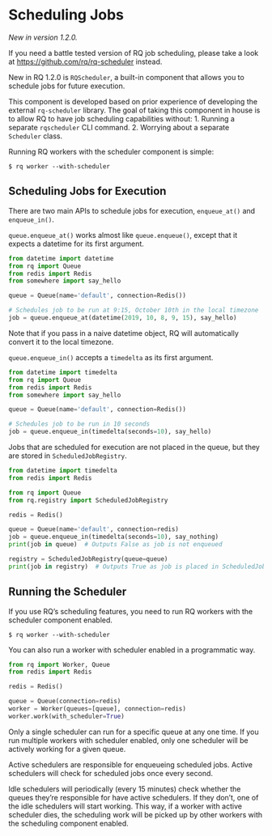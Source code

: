 # Scheduling Jobs

*New in version 1.2.0.*

If you need a battle tested version of RQ job scheduling, please take a
look at <https://github.com/rq/rq-scheduler> instead.

New in RQ 1.2.0 is `RQScheduler`, a built-in component that allows you
to schedule jobs for future execution.

This component is developed based on prior experience of developing the
external `rq-scheduler` library. The goal of taking this component in
house is to allow RQ to have job scheduling capabilities without: 1.
Running a separate `rqscheduler` CLI command. 2. Worrying about a
separate `Scheduler` class.

Running RQ workers with the scheduler component is simple:

```console
$ rq worker --with-scheduler
```

## Scheduling Jobs for Execution

There are two main APIs to schedule jobs for execution, `enqueue_at()`
and `enqueue_in()`.

`queue.enqueue_at()` works almost like `queue.enqueue()`, except
that it expects a datetime for its first argument.

```python
from datetime import datetime
from rq import Queue
from redis import Redis
from somewhere import say_hello

queue = Queue(name='default', connection=Redis())

# Schedules job to be run at 9:15, October 10th in the local timezone
job = queue.enqueue_at(datetime(2019, 10, 8, 9, 15), say_hello)
```

Note that if you pass in a naive datetime object, RQ will automatically
convert it to the local timezone.

`queue.enqueue_in()` accepts a `timedelta` as its first argument.

```python
from datetime import timedelta
from rq import Queue
from redis import Redis
from somewhere import say_hello

queue = Queue(name='default', connection=Redis())

# Schedules job to be run in 10 seconds
job = queue.enqueue_in(timedelta(seconds=10), say_hello)
```

Jobs that are scheduled for execution are not placed in the queue, but
they are stored in `ScheduledJobRegistry`.

```python
from datetime import timedelta
from redis import Redis

from rq import Queue
from rq.registry import ScheduledJobRegistry

redis = Redis()

queue = Queue(name='default', connection=redis)
job = queue.enqueue_in(timedelta(seconds=10), say_nothing)
print(job in queue)  # Outputs False as job is not enqueued

registry = ScheduledJobRegistry(queue=queue)
print(job in registry)  # Outputs True as job is placed in ScheduledJobRegistry
```

## Running the Scheduler

If you use RQ’s scheduling features, you need to run RQ workers with the
scheduler component enabled.

```console
$ rq worker --with-scheduler
```

You can also run a worker with scheduler enabled in a programmatic way.

```python
from rq import Worker, Queue
from redis import Redis

redis = Redis()

queue = Queue(connection=redis)
worker = Worker(queues=[queue], connection=redis)
worker.work(with_scheduler=True)
```

Only a single scheduler can run for a specific queue at any one time. If
you run multiple workers with scheduler enabled, only one scheduler will
be actively working for a given queue.

Active schedulers are responsible for enqueueing scheduled jobs. Active
schedulers will check for scheduled jobs once every second.

Idle schedulers will periodically (every 15 minutes) check whether the
queues they’re responsible for have active schedulers. If they don’t,
one of the idle schedulers will start working. This way, if a worker
with active scheduler dies, the scheduling work will be picked up by
other workers with the scheduling component enabled.
